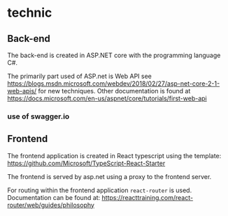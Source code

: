 
# technic

## Back-end
The back-end is created in ASP.NET core with the programming language C#.

The primarily part used of ASP.net is Web API see https://blogs.msdn.microsoft.com/webdev/2018/02/27/asp-net-core-2-1-web-apis/ for new techniques. Other documentation is found at https://docs.microsoft.com/en-us/aspnet/core/tutorials/first-web-api

### use of swagger.io

## Frontend
The frontend application is created in React typescript using the template: https://github.com/Microsoft/TypeScript-React-Starter 

The frontend is served by asp.net using a proxy to the frontend server.

For routing within the frontend application `react-router` is used. Documentation can be found at: https://reacttraining.com/react-router/web/guides/philosophy